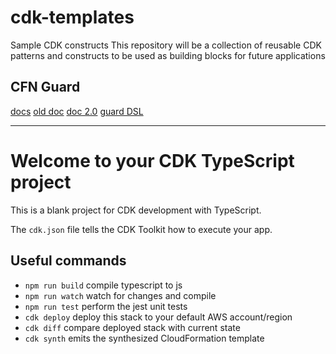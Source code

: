 # cdk-templates
Sample CDK constructs
This repository will be a collection of reusable CDK patterns and constructs to be used as building blocks for future applications


## CFN  Guard
[docs](https://docs.aws.amazon.com/cfn-guard/latest/ug/writing-rules.html)
[old doc](https://aws.amazon.com/blogs/mt/write-preventive-compliance-rules-for-aws-cloudformation-templates-the-cfn-guard-way/)
[doc 2.0](https://aws.amazon.com/blogs/mt/introducing-aws-cloudformation-guard-2-0/)
[guard DSL](https://github.com/aws-cloudformation/cloudformation-guard#guard-dsl)


---

# Welcome to your CDK TypeScript project

This is a blank project for CDK development with TypeScript.

The `cdk.json` file tells the CDK Toolkit how to execute your app.

## Useful commands

* `npm run build`   compile typescript to js
* `npm run watch`   watch for changes and compile
* `npm run test`    perform the jest unit tests
* `cdk deploy`      deploy this stack to your default AWS account/region
* `cdk diff`        compare deployed stack with current state
* `cdk synth`       emits the synthesized CloudFormation template



